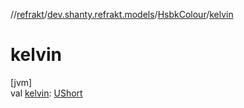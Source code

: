 //[refrakt](../../../index.md)/[dev.shanty.refrakt.models](../index.md)/[HsbkColour](index.md)/[kelvin](kelvin.md)

# kelvin

[jvm]\
val [kelvin](kelvin.md): [UShort](https://kotlinlang.org/api/latest/jvm/stdlib/kotlin/-u-short/index.html)
